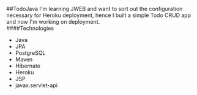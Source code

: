 ##TodoJava
I'm learning JWEB and want to sort out the configuration necessary for Heroku deployment, hence I built a simple Todo CRUD app and now I'm working on deployment.  
####Technologies
* Java
* JPA
* PostgreSQL
* Maven
* Hibernate
* Heroku
* JSP
* javax.servlet-api


